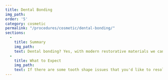 ```yaml
---
title: Dental Bonding
img_path:
order: '5'
category: cosmetic
permalink: "/procedures/cosmetic/dental-bonding/"
sections:
  -
    title: Summary
    img_path:
    text: Dental bonding? Yes, with modern restorative materials we can do some cosmetic reshaping of the teeth in your smile that can have a dramatic cosmetic result. Let us know your concerns and we'll see if bonding is appropriate for you.
  -
    title: What to Expect
    img_path:
    text: If there are some tooth shape issues that you'd like to resolve, we can often make those changes without preparing your tooth. Dental bonding uses materials used in white fillings to reshape the teeth and in just a few minutes you can have a resolution to a smile problem.
---
```


